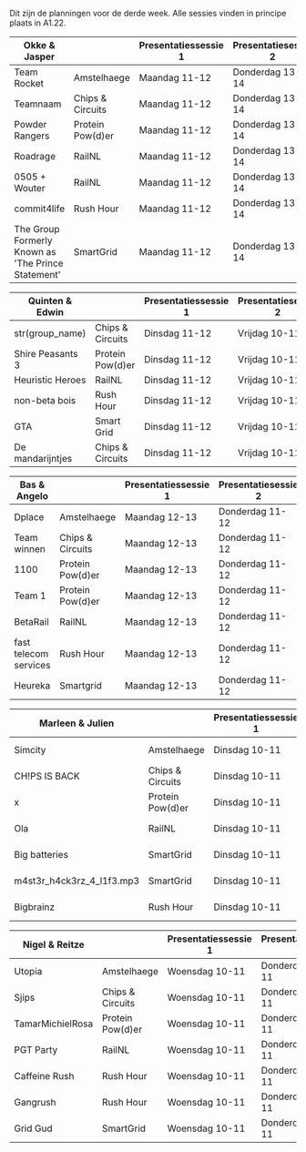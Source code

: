 Dit zijn de planningen voor de derde week.
Alle sessies vinden in principe plaats in A1.22.

| Okke & Jasper                                      |                  | Presentatiessessie 1 | Presentatiesessie 2 | Voortgangsgesprek |
|----------------------------------------------------|------------------|----------------------|---------------------|-------------------|
| Team Rocket                                        | Amstelhaege      | Maandag 11-12        | Donderdag 13-14     | Maandag 12:00     |
| Teamnaam                                           | Chips & Circuits | Maandag 11-12        | Donderdag 13-14     | Maandag 12:30     |
| Powder Rangers                                     | Protein Pow(d)er | Maandag 11-12        | Donderdag 13-14     | Maandag 13:00     |
| Roadrage                                           | RailNL           | Maandag 11-12        | Donderdag 13-14     | Maandag 13:30     |
| 0505 + Wouter                                      | RailNL           | Maandag 11-12        | Donderdag 13-14     | Maandag 14:00     |
| commit4life                                        | Rush Hour        | Maandag 11-12        | Donderdag 13-14     | Maandag 14:30     |
| The Group Formerly Known as 'The Prince Statement' | SmartGrid        | Maandag 11-12        | Donderdag 13-14     | Maandag 15:00     |

| Quinten & Edwin                                    |                  | Presentatiessessie 1 | Presentatiesessie 2 | Voortgangsgesprek |
|----------------------------------------------------|------------------|----------------------|---------------------|-------------------|
| str(group_name)                                    | Chips & Circuits | Dinsdag 11-12        | Vrijdag 10-11       | Dinsdag 12:00     |
| Shire Peasants 3                                   | Protein Pow(d)er | Dinsdag 11-12        | Vrijdag 10-11       | Dinsdag 12:30     |
| Heuristic Heroes                                   | RailNL           | Dinsdag 11-12        | Vrijdag 10-11       | Dinsdag 13:00     |
| non-beta bois                                      | Rush Hour        | Dinsdag 11-12        | Vrijdag 10-11       | Vrijdag 11:00     |
| GTA                                                | Smart Grid       | Dinsdag 11-12        | Vrijdag 10-11       | Vrijdag 11:30     |
| De mandarijntjes                                   | Chips & Circuits | Dinsdag 11-12        | Vrijdag 10-11       | Vrijdag 12:00     |

| Bas & Angelo                                       |                  | Presentatiessessie 1 | Presentatiesessie 2 | Voortgangsgesprek |
|----------------------------------------------------|------------------|----------------------|---------------------|-------------------|
| Dplace                                             | Amstelhaege      | Maandag 12-13       | Donderdag 11-12     | Maandag 11:00    |
| Team winnen                                        | Chips & Circuits | Maandag 12-13       | Donderdag 11-12     | Maandag 11:30    |
| 1100                                               | Protein Pow(d)er | Maandag 12-13       | Donderdag 11-12     | Maandag 13:00    |
| Team 1                                             | Protein Pow(d)er | Maandag 12-13       | Donderdag 11-12     | Donderdag 12:00   |
| BetaRail                                           | RailNL           | Maandag 12-13       | Donderdag 11-12     | Donderdag 12:30   |
| fast telecom services                              | Rush Hour        | Maandag 12-13       | Donderdag 11-12     | Donderdag 13:00   |
| Heureka                                            | Smartgrid        | Maandag 12-13       | Donderdag 11-12     | Donderdag 13:30   |

| Marleen & Julien                                   |                  | Presentatiessessie 1 | Presentatiesessie 2 | Voortgangsgesprek |
|----------------------------------------------------|------------------|----------------------|---------------------|-------------------|
| Simcity                                            | Amstelhaege      | Dinsdag 10-11        | Donderdag 12-13     | Dinsdag 11:00   |
|  CH!PS IS BACK                                     | Chips & Circuits | Dinsdag 10-11        | Donderdag 12-13     | Dinsdag 11:30   |
| x                                                  | Protein Pow(d)er | Dinsdag 10-11        | Donderdag 12-13     | Dinsdag 12:00   |
| Ola                                                | RailNL           | Dinsdag 10-11        | Donderdag 12-13     | Dinsdag 12:30   |
| Big batteries                                      | SmartGrid        | Dinsdag 10-11        | Donderdag 12-13     | Donderdag 10:30 |
| m4st3r_h4ck3rz_4_l1f3.mp3                          | SmartGrid        | Dinsdag 10-11        | Donderdag 12-13     | Donderdag 11:00 |
| Bigbrainz                                          | Rush Hour        | Dinsdag 10-11        | Donderdag 12-13     | Donderdag 11:30 |

| Nigel & Reitze                                     |                  | Presentatiessessie 1 | Presentatiesessie 2 | Voortgangsgesprek |
|----------------------------------------------------|------------------|----------------------|---------------------|-------------------|
| Utopia                                             | Amstelhaege      | Woensdag 10-11       | Donderdag 10-11     | Woensdag 11:00    |
| Sjips                                              | Chips & Circuits | Woensdag 10-11       | Donderdag 10-11     | Woensdag 11:30    |
| TamarMichielRosa                                   | Protein Pow(d)er | Woensdag 10-11       | Donderdag 10-11     | Woensdag 12:00    |
| PGT Party                                          | RailNL           | Woensdag 10-11       | Donderdag 10-11     | Woensdag 12:30    |
| Caffeine Rush                                      | Rush Hour        | Woensdag 10-11       | Donderdag 10-11     | Donderdag 11:00   |
| Gangrush                                           | Rush Hour        | Woensdag 10-11       | Donderdag 10-11     | Donderdag 11:30   |
| Grid Gud                                           | SmartGrid        | Woensdag 10-11       | Donderdag 10-11     | Donderdag 12:00   |
